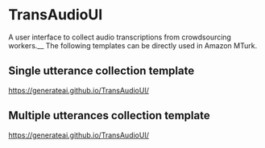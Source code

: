 # TransAudioUI
A user interface to collect audio transcriptions from crowdsourcing workers.__
The following templates can be directly used in Amazon MTurk. 

## Single utterance collection template
https://generateai.github.io/TransAudioUI/

## Multiple utterances collection template
https://generateai.github.io/TransAudioUI/

